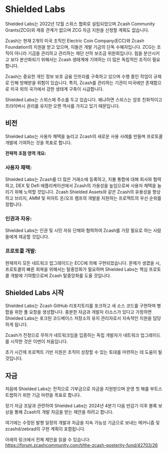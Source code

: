 # Shielded Labs 

Shielded Labs는 2022년 12월 스위스 협회로 설립되었으며 Zcash Community Grants(ZCG)와 제휴 관계가 없으며 ZCG 자금 지원을 신청할 계획도 없습니다.

Zcash는 현재 2개의 미국 조직인 Electric Coin Company(ECC)와 Zcash Foundation의 지원을 받고 있으며, 이들은 개발 기금의 단독 수혜자입니다. ZCG는 조직이 아니라 기금을 관리하고 관리하는 재단 산하 보조금 위원회입니다. 힘을 분산시키고 보다 분산화되기 위해서는 Zcash 생태계에 기여하는 더 많은 독립적인 조직이 필요합니다.

Zcash는 중요한 개인 정보 보호 금융 인프라를 구축하고 있으며 수행 중인 작업이 규제로 인해 방해받을 위험이 있습니다. 특히, Zcash를 관리하는 기관이 미국에만 존재함으로 미국 외의 국가에서 강한 생태계 구축이 시급합니다.

Shielded Labs는 스위스에 주소를 두고 있습니다. 왜냐하면 스위스는 암호 친화적이고 프라이버시 권리를 유지한 오랜 역사를 가지고 있기 때문입니다.

## 비전

Shielded Labs는 사용자 채택을 늘리고 Zcash의 새로운 사용 사례를 만들며 프로토콜 개발에 기여하는 것을 목표로 합니다.

**전략적 초점 영역 개요:** 

### 사용자 채택: 

Shielded Labs는 Zcash를 더 많은 거래소에 등록하고, 지불 통합에 대해 회사와 협력하고, DEX 및 Defi 애플리케이션에서 Zcash의 가용성을 높임으로써 사용자 채택을 늘리기 위해 노력할 것입니다. Zcash Shielded Assets와 같은 Zcash의 유용성을 향상하고 브리지, AMM 및 피아트 온/오프 램프의 개발을 지원하는 프로젝트의 우선 순위를 정합니다.

### 인권과 자유: 

Shielded Labs는 인권 및 시민 자유 단체와 협력하여 Zcash를 가장 필요로 하는 사람들에게 제공할 것입니다.

### 프로토콜 개발: 

현재까지 모든 네트워크 업그레이드는 ECC에 의해 구현되었습니다. 문제가 생겼을 시, 프로토콜의 빠른 회복을 위해서는 탈중앙화가 필요하며 Shielded Labs는 핵심 프로토콜 개발에 기여함으로써 Zcash 탈중앙화를 도울 것입니다.

## Shielded Labs 시작

Shielded Labs는 Zcash GitHub 리포지토리를 포크하고 새 소스 코드를 구현하며 병합을 위한 풀 요청을 생성합니다. 충분한 자금과 개발자 리소스가 있다고 가정하면 Shielded Labs는 포크된 코드베이스 저장소의 유지 관리자로서 지속적인 지원을 담당하게 됩니다.

Zcash가 진정으로 무허가 네트워크임을 입증하는 독립 개발자가 네트워크 업그레이드를 시작한 것은 이번이 처음입니다.

초기 시간제 프로젝트 기반 지원은 조직이 성장할 수 있는 토대를 마련하는 데 도움이 될 것입니다.

## 자금

처음에 Shielded Labs는 전적으로 기부금으로 자금을 지원받으며 운영 첫 해를 부트스트랩하기 위한 기금 마련을 목표로 합니다.

장기 자금 조달과 관련하여 Shielded Labs는 2024년 4분기 다음 반감기 이후 블록 보상을 통해 Zcash의 개발 자금을 받는 제안을 하려고 합니다.

여기에는 수정된 발행 일정의 개발과 자금을 지속 가능성 기금으로 보내는 메커니즘 및 zcashd/zebrad의 구현 계획이 포함됩니다.

아래의 링크에서 전체 제안을 읽을 수 있습니다:
https://forum.zcashcommunity.com/t/the-zcash-posterity-fund/42703/26
